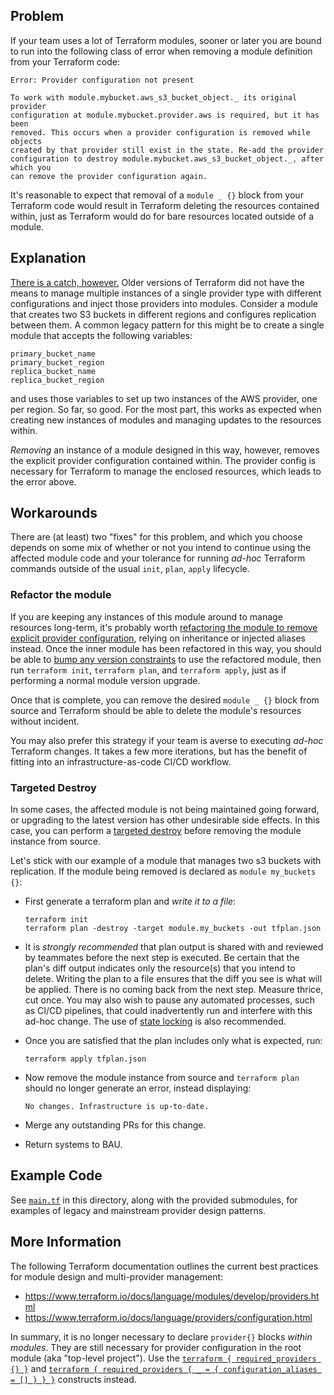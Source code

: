 ## Problem

If your team uses a lot of Terraform modules, sooner or later you are bound
to run into the following class of error when removing a module definition
from your Terraform code:

```
Error: Provider configuration not present

To work with module.mybucket.aws_s3_bucket_object._ its original provider
configuration at module.mybucket.provider.aws is required, but it has been
removed. This occurs when a provider configuration is removed while objects
created by that provider still exist in the state. Re-add the provider
configuration to destroy module.mybucket.aws_s3_bucket_object._, after which you
can remove the provider configuration again.
```

It's reasonable to expect that removal of a `module _ {}` block from your
Terraform code would result in Terraform deleting the resources contained
within, just as Terraform would do for bare resources located outside of a
module.

## Explanation

[There is a catch, however.](https://www.terraform.io/docs/language/modules/develop/providers.html#legacy-shared-modules-with-provider-configurations)
Older versions of Terraform did not have the means to manage multiple
instances of a single provider type with different configurations and inject
those providers into modules. Consider a module that creates two S3 buckets
in different regions and configures replication between them. A common legacy
pattern for this might be to create a single module that accepts the following
variables:

```
primary_bucket_name
primary_bucket_region
replica_bucket_name
replica_bucket_region
```

and uses those variables to set up two instances of the AWS provider, one
per region. So far, so good. For the most part, this works as expected when 
creating new instances of modules and managing updates to the resources within.

_Removing_ an instance of a module designed in this way, however, removes the 
explicit provider configuration contained within. The provider config is
necessary for Terraform to manage the enclosed resources, which leads to the
error above.

## Workarounds

There are (at least) two "fixes" for this problem, and which you choose depends
on some mix of whether or not you  intend to continue using the affected
module code and your tolerance for running _ad-hoc_ Terraform commands outside
of the usual `init`, `plan`, `apply` lifecycle.

### Refactor the module

If you are keeping any instances of this module around to manage resources
long-term, it's probably worth
[refactoring the module to remove explicit provider configuration](https://www.terraform.io/docs/language/modules/develop/providers.html),
relying on inheritance or injected aliases instead. Once the inner module
has been refactored in this way, you should be able to
[bump any version constraints](https://www.terraform.io/docs/language/modules/sources.html#selecting-a-revision)
to use the refactored module, then run `terraform init`, `terraform plan`, and
`terraform apply`, just as if performing a normal module version upgrade.

Once that is complete, you can remove the desired `module _ {}` block from 
source and Terraform should be able to delete the module's resources without
incident.

You may also prefer this strategy if your team is averse to executing
_ad-hoc_ Terraform changes. It takes a few more iterations, but has the
benefit of fitting into an infrastructure-as-code CI/CD workflow. 

### Targeted Destroy

In some cases, the affected module is not being maintained going forward, or 
upgrading to the latest version has other undesirable side effects. In this
case, you can perform a [targeted destroy](https://www.terraform.io/docs/cli/commands/plan.html#resource-targeting) before removing the module instance
from source.

Let's stick with our example of a module that manages two s3 buckets with
replication. If the module being removed is declared as
`module my_buckets {}`:

- First generate a terraform plan and *write it to a file*:

    ```
    terraform init
    terraform plan -destroy -target module.my_buckets -out tfplan.json
    ```

- It is *strongly recommended* that plan output is shared with
  and reviewed by teammates before the next step is executed. Be certain
  that the plan's diff output indicates only the resource(s) that you intend to
  delete. Writing the plan to a file ensures that the diff you see is what
  will be applied. There is no coming back from the next step. Measure
  thrice, cut once. You may also wish to pause any automated processes,
  such as CI/CD pipelines, that could inadvertently run and interfere
  with this ad-hoc change. The use of [state locking](https://www.terraform.io/docs/language/state/locking.html)
  is also recommended.
- Once you are satisfied that the plan includes only what is expected, run:

    ```
    terraform apply tfplan.json
    ```
- Now remove the module instance from source and `terraform plan` should
  no longer generate an error, instead displaying:
    ```
    No changes. Infrastructure is up-to-date.
    ```
- Merge any outstanding PRs for this change.
- Return systems to BAU.

## Example Code

See [`main.tf`](main.tf) in this directory, along with the provided submodules,
for examples of legacy and mainstream provider design patterns.

## More Information

The following Terraform documentation outlines the current best practices
for module design and multi-provider management:

- https://www.terraform.io/docs/language/modules/develop/providers.html
- https://www.terraform.io/docs/language/providers/configuration.html

In summary, it is no longer necessary to declare `provider{}` blocks
_within modules_. They are still necessary for provider configuration in the
root module (aka "top-level project").
Use the [`terraform { required_providers {} }`](https://www.terraform.io/docs/language/modules/develop/providers.html#provider-version-constraints-in-modules)
and [`terraform { required_providers { _ = { configuration_aliases = [] } } }`](https://www.terraform.io/docs/language/modules/develop/providers.html#provider-aliases-within-modules)
constructs instead.
